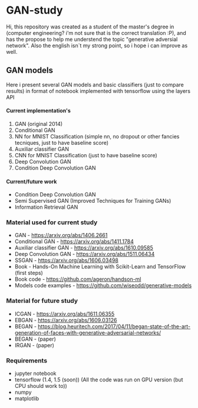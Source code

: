 # GAN-study

Hi, this repository was created as a student of the master's degree in (computer engineering? i'm not sure that is the correct translation :P), and has the propose to help me understend the topic "generative adversial network". Also the english isn´t my strong point, so i hope i can improve as well.

## GAN models

Here i present several GAN models and basic classifiers (just to compare results) in format of notebook implemented with tensorflow using the layers API

#### Current implementation's
1. GAN (original 2014)
1. Conditional GAN
1. NN for MNIST Classification (simple nn, no dropout or other fancies tecniques, just to have baseline score)
1. Auxiliar classifier GAN
1. CNN for MNIST Classification (just to have baseline score)
1. Deep Convolution GAN
1. Condition Deep Convolution GAN

#### Current/future work
* Condition Deep Convolution GAN
* Semi Supervised GAN (Improved Techniques for Training GANs)
* Information Retrieval GAN

### Material used for current study
* GAN - https://arxiv.org/abs/1406.2661
* Conditional GAN - https://arxiv.org/abs/1411.1784
* Auxiliar classifier GAN - https://arxiv.org/abs/1610.09585
* Deep Convolution GAN - https://arxiv.org/abs/1511.06434
* SSGAN - https://arxiv.org/abs/1606.03498
* Book - Hands-On Machine Learning with Scikit-Learn and TensorFlow (first steps)
* Book code - https://github.com/ageron/handson-ml
* Models code examples - https://github.com/wiseodd/generative-models

### Material for future study
* ICGAN - https://arxiv.org/abs/1611.06355
* EBGAN - https://arxiv.org/abs/1609.03126
* BEGAN - https://blog.heuritech.com/2017/04/11/began-state-of-the-art-generation-of-faces-with-generative-adversarial-networks/
* BEGAN - (paper)
* IRGAN - (paper)

### Requirements
* jupyter notebook
* tensorflow (1.4, 1.5 (soon)) (All the code was run on GPU version (but CPU should work to))
* numpy
* matplotlib
